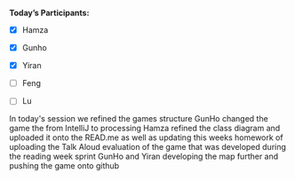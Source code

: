 **Today’s Participants:** 

- [x]  Hamza
- [x]  Gunho
- [x]  Yiran
- [ ]  Feng
- [ ]  Lu


In today's session we refined the games structure
GunHo changed the game the from IntelliJ to processing 
Hamza refined the class diagram and uploaded it onto the READ.me as well as updating this weeks homework of uploading the Talk Aloud evaluation of the game that was developed during the reading week sprint
GunHo and Yiran developing the map further and pushing the game onto github 